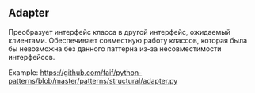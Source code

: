 ## Adapter
Преобразует интерфейс класса в другой интерфейс, ожидаемый клиентами. Обеспечивает совместную работу классов, которая была бы невозможна без данного паттерна из-за несовместимости интерфейсов.

Example: https://github.com/faif/python-patterns/blob/master/patterns/structural/adapter.py